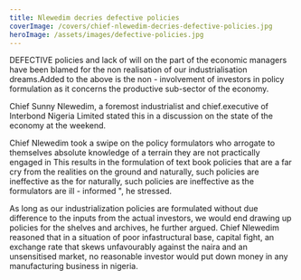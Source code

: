 ```yaml
---
title: Nlewedim decries defective policies
coverImage: /covers/chief-nlewedim-decries-defective-policies.jpg
heroImage: /assets/images/defective-policies.jpg
---
```


DEFECTIVE policies and lack of will on the part of the economic
managers have been blamed for the non realisation of our
industrialisation dreams.Added to the above is the non - involvement
of investors in policy formulation as it concerns the productive sub-sector of the economy.

Chief Sunny Nlewedim, a foremost industrialist and chief.executive
of Interbond Nigeria Limited stated this in a discussion on the
state of the economy at the weekend.

Chief Nlewedim took a swipe on the policy formulators who arrogate to themselves absolute
knowledge of a terrain they are not practically engaged in This
results in the formulation of text book policies that are a far cry
from the realities on the ground and naturally, such policies are
ineffective as the for naturally, such policies are ineffective as
the formulators are ill - informed ", he stressed.

As long as our industrialization policies are formulated without due
difference to the inputs from the actual investors, we would end
drawing up policies for the shelves and archives, he further argued.
Chief Nlewedim reasoned that in a situation of poor infastructural
base, capital fight, an exchange rate that skews unfavourably
against the naira and an unsensitised market, no reasonable investor
would put down money in any manufacturing business in nigeria.
